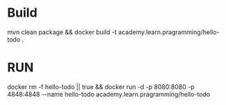# Build
mvn clean package && docker build -t academy.learn.pragramming/hello-todo .

# RUN

docker rm -f hello-todo || true && docker run -d -p 8080:8080 -p 4848:4848 --name hello-todo academy.learn.pragramming/hello-todo 